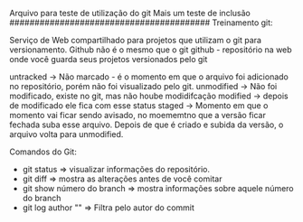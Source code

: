 Arquivo para teste de utilização do git
Mais um teste de inclusão
########################################
Treinamento git:

Serviço de Web compartilhado para projetos que utilizam o git para versionamento.
Github não é o mesmo que o git
github - repositório na web onde você guarda seus projetos versionados pelo git

untracked  -> Não marcado - é o momento em que o arquivo foi adicionado no repositório, porém não foi visualizado pelo git.
unmodified -> Não foi modificado, existe no git, mas não hoube modidifcação
modified -> depois de modificado ele fica com esse status
staged -> Momento em que o momento vai ficar sendo avisado, no moememtno que a versão ficar fechada suba esse arquivo.
Depois de que é criado e subida da versão, o arquivo volta para unmodified.

Comandos do Git:
- git status => visualizar informações do repositório.
- git diff => mostra as alterações antes de você comitar
- git show número do branch => mostra informações sobre aquele número do branch
- git log author "" => Filtra pelo autor do commit